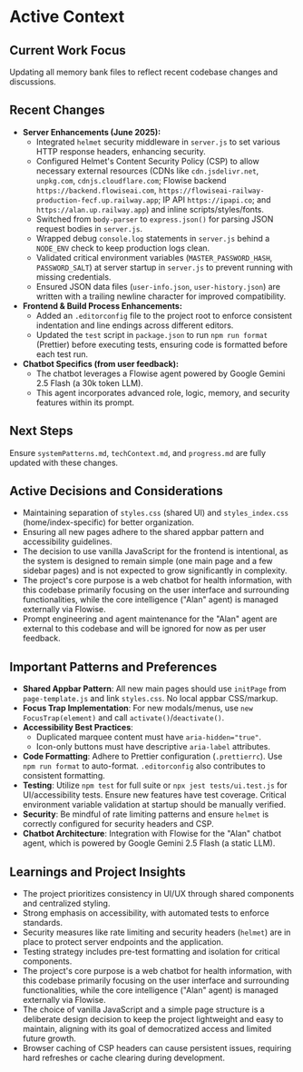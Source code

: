 <!-- Alan UI - activeContext.md | 19th June 2025, WJW -->

# Active Context

## Current Work Focus
Updating all memory bank files to reflect recent codebase changes and discussions.

## Recent Changes
- **Server Enhancements (June 2025):**
    - Integrated `helmet` security middleware in `server.js` to set various HTTP response headers, enhancing security.
    - Configured Helmet's Content Security Policy (CSP) to allow necessary external resources (CDNs like `cdn.jsdelivr.net`, `unpkg.com`, `cdnjs.cloudflare.com`; Flowise backend `https://backend.flowiseai.com`, `https://flowiseai-railway-production-fecf.up.railway.app`; IP API `https://ipapi.co`; and `https://alan.up.railway.app`) and inline scripts/styles/fonts.
    - Switched from `body-parser` to `express.json()` for parsing JSON request bodies in `server.js`.
    - Wrapped debug `console.log` statements in `server.js` behind a `NODE_ENV` check to keep production logs clean.
    - Validated critical environment variables (`MASTER_PASSWORD_HASH`, `PASSWORD_SALT`) at server startup in `server.js` to prevent running with missing credentials.
    - Ensured JSON data files (`user-info.json`, `user-history.json`) are written with a trailing newline character for improved compatibility.
- **Frontend & Build Process Enhancements:**
    - Added an `.editorconfig` file to the project root to enforce consistent indentation and line endings across different editors.
    - Updated the `test` script in `package.json` to run `npm run format` (Prettier) before executing tests, ensuring code is formatted before each test run.
- **Chatbot Specifics (from user feedback):**
    - The chatbot leverages a Flowise agent powered by Google Gemini 2.5 Flash (a 30k token LLM).
    - This agent incorporates advanced role, logic, memory, and security features within its prompt.

## Next Steps
Ensure `systemPatterns.md`, `techContext.md`, and `progress.md` are fully updated with these changes.

## Active Decisions and Considerations
- Maintaining separation of `styles.css` (shared UI) and `styles_index.css` (home/index-specific) for better organization.
- Ensuring all new pages adhere to the shared appbar pattern and accessibility guidelines.
- The decision to use vanilla JavaScript for the frontend is intentional, as the system is designed to remain simple (one main page and a few sidebar pages) and is not expected to grow significantly in complexity.
- The project's core purpose is a web chatbot for health information, with this codebase primarily focusing on the user interface and surrounding functionalities, while the core intelligence ("Alan" agent) is managed externally via Flowise.
- Prompt engineering and agent maintenance for the "Alan" agent are external to this codebase and will be ignored for now as per user feedback.

## Important Patterns and Preferences
- **Shared Appbar Pattern**: All new main pages should use `initPage` from `page-template.js` and link `styles.css`. No local appbar CSS/markup.
- **Focus Trap Implementation**: For new modals/menus, use `new FocusTrap(element)` and call `activate()`/`deactivate()`.
- **Accessibility Best Practices**:
    - Duplicated marquee content must have `aria-hidden="true"`.
    - Icon-only buttons must have descriptive `aria-label` attributes.
- **Code Formatting**: Adhere to Prettier configuration (`.prettierrc`). Use `npm run format` to auto-format. `.editorconfig` also contributes to consistent formatting.
- **Testing**: Utilize `npm test` for full suite or `npx jest tests/ui.test.js` for UI/accessibility tests. Ensure new features have test coverage. Critical environment variable validation at startup should be manually verified.
- **Security**: Be mindful of rate limiting patterns and ensure `helmet` is correctly configured for security headers and CSP.
- **Chatbot Architecture**: Integration with Flowise for the "Alan" chatbot agent, which is powered by Google Gemini 2.5 Flash (a static LLM).

## Learnings and Project Insights
- The project prioritizes consistency in UI/UX through shared components and centralized styling.
- Strong emphasis on accessibility, with automated tests to enforce standards.
- Security measures like rate limiting and security headers (`helmet`) are in place to protect server endpoints and the application.
- Testing strategy includes pre-test formatting and isolation for critical components.
- The project's core purpose is a web chatbot for health information, with this codebase primarily focusing on the user interface and surrounding functionalities, while the core intelligence ("Alan" agent) is managed externally via Flowise.
- The choice of vanilla JavaScript and a simple page structure is a deliberate design decision to keep the project lightweight and easy to maintain, aligning with its goal of democratized access and limited future growth.
- Browser caching of CSP headers can cause persistent issues, requiring hard refreshes or cache clearing during development.
</content>
